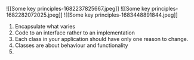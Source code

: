 ![[Some key principles-1682237825667.jpeg]]
![[Some key principles-1682282072025.jpeg]]
![[Some key principles-1683448891844.jpeg]]
1) Encapsulate what varies
2) Code to an interface rather to an implementation
3) Each class in your application should have only one reason to change.
4) Classes are about behaviour and functionality
5) 